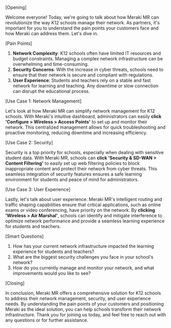 [Opening]

Welcome everyone! Today, we're going to talk about how Meraki MR can revolutionize the way K12 schools manage their network. As partners, it's important for you to understand the pain points your customers face and how Meraki can address them. Let's dive in.

[Pain Points]

1. **Network Complexity**: K12 schools often have limited IT resources and budget constraints. Managing a complex network infrastructure can be overwhelming and time-consuming.
2. **Security Concerns**: With the increase in cyber threats, schools need to ensure that their network is secure and compliant with regulations.
3. **User Experience**: Students and teachers rely on a stable and fast network for learning and teaching. Any downtime or slow connection can disrupt the educational process.

[Use Case 1: Network Management]

Let's look at how Meraki MR can simplify network management for K12 schools. With Meraki's intuitive dashboard, administrators can easily **click 'Configure > Wireless > Access Points'** to set up and monitor their network. This centralized management allows for quick troubleshooting and proactive monitoring, reducing downtime and increasing efficiency.

[Use Case 2: Security]

Security is a top priority for schools, especially when dealing with sensitive student data. With Meraki MR, schools can **click 'Security & SD-WAN > Content Filtering'** to easily set up web filtering policies to block inappropriate content and protect their network from cyber threats. This seamless integration of security features ensures a safe learning environment for students and peace of mind for administrators.

[Use Case 3: User Experience]

Lastly, let's talk about user experience. Meraki MR's intelligent routing and traffic shaping capabilities ensure that critical applications, such as online exams or video conferencing, have priority on the network. By **clicking 'Wireless > Air Marshal'**, schools can identify and mitigate interference to optimize network performance and provide a seamless learning experience for students and teachers.

[Smart Questions]

1. How has your current network infrastructure impacted the learning experience for students and teachers?
2. What are the biggest security challenges you face in your school's network?
3. How do you currently manage and monitor your network, and what improvements would you like to see?

[Closing]

In conclusion, Meraki MR offers a comprehensive solution for K12 schools to address their network management, security, and user experience needs. By understanding the pain points of your customers and positioning Meraki as the ideal solution, you can help schools transform their network infrastructure. Thank you for joining us today, and feel free to reach out with any questions or for further assistance.